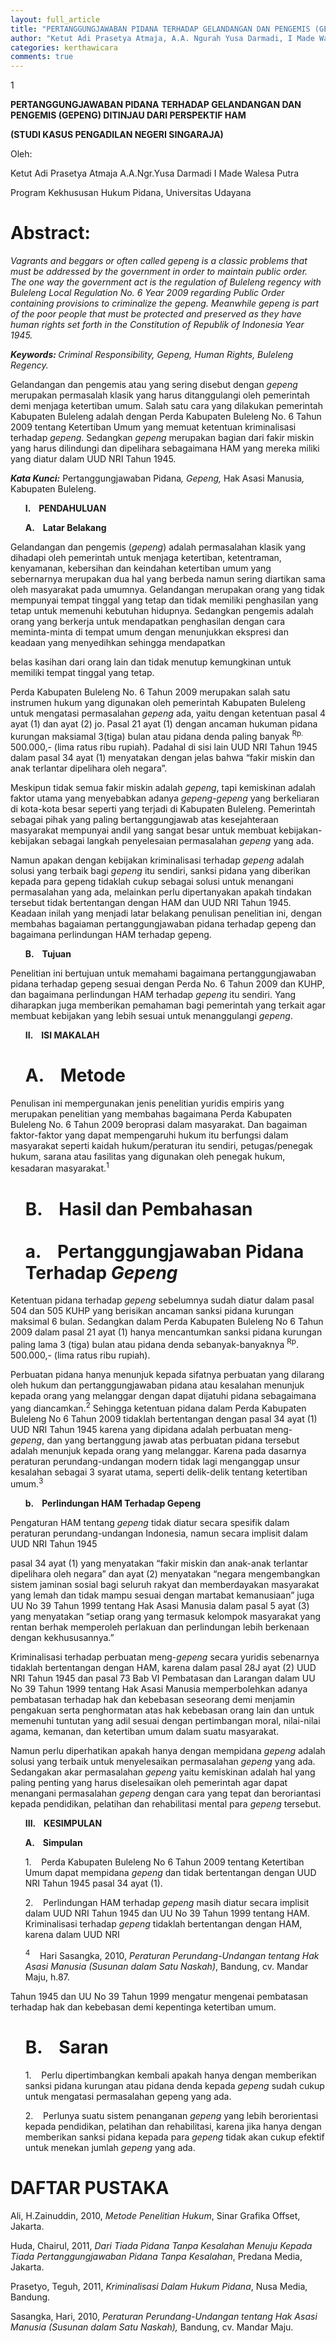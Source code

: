 ```yaml
---
layout: full_article
title: "PERTANGGUNGJAWABAN PIDANA TERHADAP GELANDANGAN DAN PENGEMIS (GEPENG) DITINJAU DARI PERSPEKTIF HAM (STUDI KASUS PENGADILAN NEGERI SINGARAJA)"
author: "Ketut Adi Prasetya Atmaja, A.A. Ngurah Yusa Darmadi, I Made Walesa Putra"
categories: kerthawicara
comments: true
---
```


<p><span class="font1">1</span></p>
<p><span class="font5" style="font-weight:bold;">PERTANGGUNGJAWABAN PIDANA TERHADAP GELANDANGAN DAN PENGEMIS (GEPENG) DITINJAU DARI PERSPEKTIF HAM</span></p>
<p><span class="font5" style="font-weight:bold;">(STUDI KASUS PENGADILAN NEGERI SINGARAJA)</span></p>
<p><span class="font4">Oleh:</span></p>
<p><span class="font4">Ketut Adi Prasetya Atmaja A.A.Ngr.Yusa Darmadi I Made Walesa Putra</span></p>
<p><span class="font4">Program Kekhususan Hukum Pidana, Universitas Udayana</span></p><a name="caption1"></a>
<h1><a name="bookmark0"></a><span class="font4" style="font-weight:bold;"><a name="bookmark1"></a>Abstract:</span></h1>
<p><span class="font4" style="font-style:italic;">Vagrants and beggars or often called gepeng is a classic problems that must be addressed by the government in order to maintain public order. The one way the government act is the regulation of Buleleng regency with Buleleng Local Regulation No. 6 Year 2009 regarding Public Order containing provisions to criminalize the gepeng. Meanwhile gepeng is part of the poor people that must be protected and preserved as they have human rights set forth in the Constitution of Republik of Indonesia Year 1945.</span></p>
<p><span class="font4" style="font-weight:bold;font-style:italic;">Keywords: </span><span class="font4" style="font-style:italic;">Criminal Responsibility, Gepeng, Human Rights, Buleleng Regency.</span></p>
<p><span class="font4">Gelandangan dan pengemis atau yang sering disebut dengan </span><span class="font4" style="font-style:italic;">gepeng</span><span class="font4"> merupakan permasalah klasik yang harus ditanggulangi oleh pemerintah demi menjaga ketertiban umum. Salah satu cara yang dilakukan pemerintah Kabupaten Buleleng adalah dengan Perda Kabupaten Buleleng No. 6 Tahun 2009 tentang Ketertiban Umum yang memuat ketentuan kriminalisasi terhadap </span><span class="font4" style="font-style:italic;">gepeng</span><span class="font4">. Sedangkan </span><span class="font4" style="font-style:italic;">gepeng</span><span class="font4"> merupakan bagian dari fakir miskin yang harus dilindungi dan dipelihara sebagaimana HAM yang mereka miliki yang diatur dalam UUD NRI Tahun 1945.</span></p>
<p><span class="font4" style="font-weight:bold;font-style:italic;">Kata Kunci:</span><span class="font4"> Pertanggungjawaban Pidana</span><span class="font4" style="font-style:italic;">, Gepeng,</span><span class="font4"> Hak Asasi Manusia</span><span class="font4" style="font-style:italic;">,</span><span class="font4"> Kabupaten Buleleng.</span></p>
<ul style="list-style:none;"><li>
<p><span class="font4" style="font-weight:bold;">I. &nbsp;&nbsp;&nbsp;PENDAHULUAN</span></p></li></ul>
<ul style="list-style:none;"><li>
<p><span class="font4" style="font-weight:bold;">A. &nbsp;&nbsp;&nbsp;Latar Belakang</span></p></li></ul>
<p><span class="font4">Gelandangan dan pengemis (</span><span class="font4" style="font-style:italic;">gepeng</span><span class="font4">) adalah permasalahan klasik yang dihadapi oleh pemerintah untuk menjaga ketertiban, ketentraman, kenyamanan, kebersihan dan keindahan ketertiban umum yang sebernarnya merupakan dua hal yang berbeda namun sering diartikan sama oleh masyarakat pada umumnya. Gelandangan merupakan orang yang tidak mempunyai tempat tinggal yang tetap dan tidak memiliki penghasilan yang tetap untuk memenuhi kebutuhan hidupnya. Sedangkan pengemis adalah orang yang berkerja untuk mendapatkan penghasilan dengan cara meminta-minta di tempat umum dengan menunjukkan ekspresi dan keadaan yang menyedihkan sehingga mendapatkan</span></p>
<p><span class="font4">belas kasihan dari orang lain dan tidak menutup kemungkinan untuk memiliki tempat tinggal yang tetap.</span></p>
<p><span class="font4">Perda Kabupaten Buleleng No. 6 Tahun 2009 merupakan salah satu instrumen hukum yang digunakan oleh pemerintah Kabupaten Buleleng untuk mengatasi permasalahan </span><span class="font4" style="font-style:italic;">gepeng</span><span class="font4"> ada, yaitu dengan ketentuan pasal 4 ayat (1) dan ayat (2) jo. Pasal 21 ayat (1) dengan ancaman hukuman pidana kurungan maksiamal 3(tiga) bulan atau pidana denda paling banyak <sup>Rp.</sup> 500.000,- (lima ratus ribu rupiah). Padahal di sisi lain UUD NRI Tahun 1945 dalam pasal 34 ayat (1) menyatakan dengan jelas bahwa “fakir miskin dan anak terlantar dipelihara oleh negara”.</span></p>
<p><span class="font4">Meskipun tidak semua fakir miskin adalah </span><span class="font4" style="font-style:italic;">gepeng</span><span class="font4">, tapi kemiskinan adalah faktor utama yang menyebabkan adanya </span><span class="font4" style="font-style:italic;">gepeng-gepeng</span><span class="font4"> yang berkeliaran di kota-kota besar seperti yang terjadi di Kabupaten Buleleng. Pemerintah sebagai pihak yang paling bertanggungjawab atas kesejahteraan masyarakat mempunyai andil yang sangat besar untuk membuat kebijakan-kebijakan sebagai langkah penyelesaian permasalahan </span><span class="font4" style="font-style:italic;">gepeng</span><span class="font4"> yang ada.</span></p>
<p><span class="font4">Namun apakan dengan kebijakan kriminalisasi terhadap </span><span class="font4" style="font-style:italic;">gepeng</span><span class="font4"> adalah solusi yang terbaik bagi </span><span class="font4" style="font-style:italic;">gepeng</span><span class="font4"> itu sendiri, sanksi pidana yang diberikan kepada para gepeng tidaklah cukup sebagai solusi untuk menangani permasalahan yang ada, melainkan perlu dipertanyakan apakah tindakan tersebut tidak bertentangan dengan HAM dan UUD NRI Tahun 1945. Keadaan inilah yang menjadi latar belakang penulisan penelitian ini, dengan membahas bagaiaman pertanggungjawaban pidana terhadap gepeng dan bagaimana perlindungan HAM terhadap gepeng.</span></p>
<ul style="list-style:none;"><li>
<p><span class="font4" style="font-weight:bold;">B. &nbsp;&nbsp;&nbsp;Tujuan</span></p></li></ul>
<p><span class="font4">Penelitian ini bertujuan untuk memahami bagaimana pertanggungjawaban pidana terhadap gepeng sesuai dengan Perda No. 6 Tahun 2009 dan KUHP, dan bagaimana perlindungan HAM terhadap </span><span class="font4" style="font-style:italic;">gepeng</span><span class="font4"> itu sendiri. Yang diharapkan juga memberikan pemahaman bagi pemerintah yang terkait agar membuat kebijakan yang lebih sesuai untuk menanggulangi </span><span class="font4" style="font-style:italic;">gepeng</span><span class="font4">.</span></p>
<ul style="list-style:none;"><li>
<p><span class="font4" style="font-weight:bold;">II. &nbsp;&nbsp;&nbsp;ISI MAKALAH</span></p></li></ul>
<ul style="list-style:none;"><li>
<h1><a name="bookmark2"></a><span class="font4" style="font-weight:bold;"><a name="bookmark3"></a>A. &nbsp;&nbsp;&nbsp;Metode</span></h1></li></ul>
<p><span class="font4">Penulisan ini mempergunakan jenis penelitian yuridis empiris yang merupakan penelitian yang membahas bagaimana Perda Kabupaten Buleleng No. 6 Tahun 2009 beroprasi dalam masyarakat. Dan bagaiman faktor-faktor yang dapat mempengaruhi hukum itu berfungsi dalam masyarakat seperti kaidah hukum/peraturan itu sendiri, petugas/penegak hukum, sarana atau fasilitas yang digunakan oleh penegak hukum, kesadaran masyarakat.<sup>1</sup></span></p>
<ul style="list-style:none;"><li>
<h1><a name="bookmark4"></a><span class="font4" style="font-weight:bold;"><a name="bookmark5"></a>B. &nbsp;&nbsp;&nbsp;Hasil dan Pembahasan</span><br><br><span class="font4" style="font-weight:bold;"><a name="bookmark6"></a>a. &nbsp;&nbsp;&nbsp;Pertanggungjawaban Pidana Terhadap </span><span class="font4" style="font-weight:bold;font-style:italic;">Gepeng</span></h1></li></ul>
<p><span class="font4">Ketentuan pidana terhadap </span><span class="font4" style="font-style:italic;">gepeng</span><span class="font4"> sebelumnya sudah diatur dalam pasal 504 dan 505 KUHP yang berisikan ancaman sanksi pidana kurungan maksimal 6 bulan. Sedangkan dalam Perda Kabupaten Buleleng No 6 Tahun 2009 dalam pasal 21 ayat (1) hanya mencantumkan sanksi pidana kurungan paling lama 3 (tiga) bulan atau pidana denda sebanyak-banyaknya <sup>Rp</sup>. 500.000,- (lima ratus ribu rupiah).</span></p>
<p><span class="font4">Perbuatan pidana hanya menunjuk kepada sifatnya perbuatan yang dilarang oleh hukum dan pertanggungjawaban pidana atau kesalahan menunjuk kepada orang yang melanggar dengan dapat dijatuhi pidana sebagaimana yang diancamkan.<sup>2</sup> Sehingga ketentuan pidana dalam Perda Kabupaten Buleleng No 6 Tahun 2009 tidaklah bertentangan dengan pasal 34 ayat (1) UUD NRI Tahun 1945 karena yang dipidana adalah perbuatan meng-</span><span class="font4" style="font-style:italic;">gepeng</span><span class="font4">, dan yang bertanggung jawab atas perbuatan pidana tersebut adalah menunjuk kepada orang yang melanggar. Karena pada dasarnya peraturan perundang-undangan modern tidak lagi menganggap unsur kesalahan sebagai </span><span class="font2">3 </span><span class="font4">syarat utama, seperti delik-delik tentang ketertiban umum.<sup>3</sup></span></p>
<ul style="list-style:none;"><li>
<p><span class="font4" style="font-weight:bold;">b. &nbsp;&nbsp;&nbsp;Perlindungan HAM Terhadap Gepeng</span></p></li></ul>
<p><span class="font4">Pengaturan HAM tentang </span><span class="font4" style="font-style:italic;">gepeng</span><span class="font4"> tidak diatur secara spesifik dalam peraturan perundang-undangan Indonesia, namun secara implisit dalam UUD NRI Tahun 1945</span></p>
<p><span class="font4">pasal 34 ayat (1) yang menyatakan “fakir miskin dan anak-anak terlantar dipelihara oleh negara” dan ayat (2) menyatakan “negara mengembangkan sistem jaminan sosial bagi seluruh rakyat dan memberdayakan masyarakat yang lemah dan tidak mampu sesuai dengan martabat kemanusiaan” juga UU No 39 Tahun 1999 tentang Hak Asasi Manusia dalam pasal 5 ayat (3) yang menyatakan “setiap orang yang termasuk kelompok masyarakat yang rentan berhak memperoleh perlakuan dan perlindungan lebih berkenaan dengan kekhususannya.”</span></p>
<p><span class="font4">Kriminalisasi terhadap perbuatan meng-</span><span class="font4" style="font-style:italic;">gepeng</span><span class="font4"> secara yuridis sebenarnya tidaklah bertentangan dengan HAM, karena dalam pasal 28J ayat (2) UUD NRI Tahun 1945 dan pasal 73 Bab VI Pembatasan dan Larangan dalam UU No 39 Tahun 1999 tentang Hak Asasi Manusia memperbolehkan adanya pembatasan terhadap hak dan kebebasan seseorang demi menjamin pengakuan serta penghormatan atas hak kebebasan orang lain dan untuk memenuhi tuntutan yang adil sesuai dengan pertimbangan moral, nilai-nilai agama, kemanan, dan ketertiban umum dalam suatu masyarakat.</span></p>
<p><span class="font4">Namun perlu diperhatikan apakah hanya dengan mempidana </span><span class="font4" style="font-style:italic;">gepeng</span><span class="font4"> adalah solusi yang terbaik untuk menyelesaikan permasalahan </span><span class="font4" style="font-style:italic;">gepeng</span><span class="font4"> yang ada. Sedangakan akar permasalahan </span><span class="font4" style="font-style:italic;">gepeng</span><span class="font4"> yaitu kemiskinan adalah hal yang paling penting yang harus diselesaikan oleh pemerintah agar dapat menangani permasalahan </span><span class="font4" style="font-style:italic;">gepeng</span><span class="font4"> dengan cara yang tepat dan beroriantasi kepada pendidikan, pelatihan dan rehabilitasi mental para </span><span class="font4" style="font-style:italic;">gepeng</span><span class="font4"> tersebut.</span></p>
<ul style="list-style:none;"><li>
<p><span class="font4" style="font-weight:bold;">III. &nbsp;&nbsp;&nbsp;KESIMPULAN</span></p></li></ul>
<ul style="list-style:none;"><li>
<p><span class="font4" style="font-weight:bold;">A. &nbsp;&nbsp;&nbsp;Simpulan</span></p></li></ul>
<ul style="list-style:none;"><li>
<p><span class="font4">1. &nbsp;&nbsp;&nbsp;Perda Kabupaten Buleleng No 6 Tahun 2009 tentang Ketertiban Umum dapat mempidana </span><span class="font4" style="font-style:italic;">gepeng</span><span class="font4"> dan tidak bertentangan dengan UUD NRI Tahun 1945 pasal 34 ayat (1).</span></p></li>
<li>
<p><span class="font4">2. &nbsp;&nbsp;&nbsp;Perlindungan HAM terhadap </span><span class="font4" style="font-style:italic;">gepeng</span><span class="font4"> masih diatur secara implisit dalam UUD NRI Tahun 1945 dan UU No 39 Tahun 1999 tentang HAM. Kriminalisasi terhadap </span><span class="font4" style="font-style:italic;">gepeng</span><span class="font4"> tidaklah bertentangan dengan HAM, karena dalam UUD NRI</span></p></li>
<li>
<p><span class="font3"><sup>4</sup> &nbsp;&nbsp;&nbsp;Hari Sasangka, 2010, </span><span class="font3" style="font-style:italic;">Peraturan Perundang-Undangan tentang Hak Asasi Manusia (Susunan dalam Satu Naskah)</span><span class="font3">, Bandung, cv. Mandar Maju, h.87.</span></p></li></ul>
<p><span class="font4">Tahun 1945 dan UU No 39 Tahun 1999 mengatur mengenai pembatasan terhadap hak dan kebebasan demi kepentinga ketertiban umum.</span></p>
<ul style="list-style:none;"><li>
<h1><a name="bookmark7"></a><span class="font4" style="font-weight:bold;"><a name="bookmark8"></a>B. &nbsp;&nbsp;&nbsp;Saran</span></h1></li></ul>
<ul style="list-style:none;"><li>
<p><span class="font4">1. &nbsp;&nbsp;&nbsp;Perlu dipertimbangkan kembali apakah hanya dengan memberikan sanksi pidana kurungan atau pidana denda kepada </span><span class="font4" style="font-style:italic;">gepeng</span><span class="font4"> sudah cukup untuk mengatasi permasalahan gepeng yang ada.</span></p></li>
<li>
<p><span class="font4">2. &nbsp;&nbsp;&nbsp;Perlunya suatu sistem penanganan </span><span class="font4" style="font-style:italic;">gepeng</span><span class="font4"> yang lebih berorientasi kepada pendidikan, pelatihan dan rehabilitasi, karena jika hanya dengan memberikan sanksi pidana kepada para </span><span class="font4" style="font-style:italic;">gepeng</span><span class="font4"> tidak akan cukup efektif untuk menekan jumlah </span><span class="font4" style="font-style:italic;">gepeng</span><span class="font4"> yang ada.</span></p></li></ul>
<h1><a name="bookmark9"></a><span class="font4" style="font-weight:bold;"><a name="bookmark10"></a>DAFTAR PUSTAKA</span></h1>
<p><span class="font4">Ali, H.Zainuddin, 2010, </span><span class="font4" style="font-style:italic;">Metode Penelitian Hukum</span><span class="font4">, Sinar Grafika Offset, Jakarta.</span></p>
<p><span class="font4">Huda, Chairul, 2011, </span><span class="font4" style="font-style:italic;">Dari Tiada Pidana Tanpa Kesalahan Menuju Kepada Tiada Pertanggungjawaban Pidana Tanpa Kesalahan</span><span class="font4">, Predana Media, Jakarta.</span></p>
<p><span class="font4">Prasetyo, Teguh, 2011, </span><span class="font4" style="font-style:italic;">Kriminalisasi Dalam Hukum Pidana</span><span class="font4">, Nusa Media, Bandung.</span></p>
<p><span class="font3">Sasangka, Hari, 2010, </span><span class="font3" style="font-style:italic;">Peraturan Perundang-Undangan tentang Hak Asasi Manusia (Susunan dalam Satu Naskah),</span><span class="font3"> Bandung, cv. Mandar Maju.</span></p>